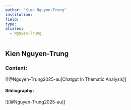 ```yaml
---
author: "Kien Nguyen-Trung"
institution:
field:
type:
aliases:
  - Nguyen-Trung
---
```


## Kien Nguyen-Trung

### Content:
[[@Nguyen-Trung2025-au|Chatgpt In Thematic Analysis]]

#### Bibliography:

![[@Nguyen-Trung2025-au]]
